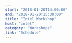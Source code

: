 ```yaml
---
start: "2018-01-20T14:00:00"
end: "2018-01-20T15:30:00"
title: "Intel Workshop"
host: "intel"
category: "Workshops"
link: "Schedule"
---
```

